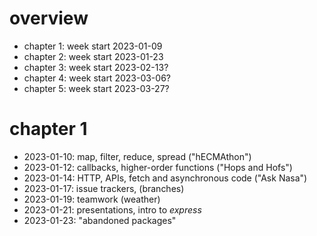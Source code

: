 # overview

- chapter 1: week start 2023-01-09
- chapter 2: week start 2023-01-23
- chapter 3: week start 2023-02-13?
- chapter 4: week start 2023-03-06?
- chapter 5: week start 2023-03-27?

<!--
2023-02-04: earliest time the next batch could have their PAs
2023-02-25: latest time the next batch could have their PAs
-->

# chapter 1

- 2023-01-10: map, filter, reduce, spread ("hECMAthon")
- 2023-01-12: callbacks, higher-order functions ("Hops and Hofs")
- 2023-01-14: HTTP, APIs, fetch and asynchronous code ("Ask Nasa")
- 2023-01-17: issue trackers, (branches)
- 2023-01-19: teamwork (weather)
- 2023-01-21: presentations, intro to _express_
- 2023-01-23: "abandoned packages"
